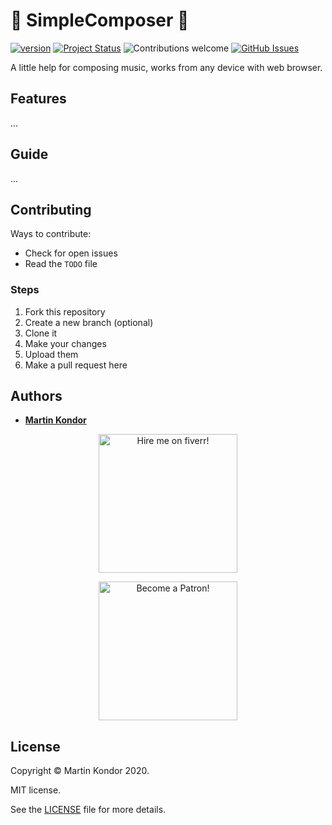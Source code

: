 # 🎵 SimpleComposer 🎹

[![version](https://img.shields.io/badge/version-v0.1.0-red.svg)](https://github.com/MartinKondor/SimpleComposer) [![Project Status](https://img.shields.io/badge/status-active-brightgreen.svg)](https://github.com/MartinKondor/SimpleComposer) ![Contributions welcome](https://img.shields.io/badge/contributions-welcome-brightgreen.svg) [![GitHub Issues](https://img.shields.io/github/issues/MartinKondor/SimpleComposer.svg)](https://github.com/MartinKondor/SimpleComposer/issues)

A little help for composing music, works from any device with web browser.

## Features

...

## Guide

...

## Contributing

Ways to contribute:

* Check for open issues
* Read the ```TODO``` file

### Steps

1. Fork this repository
2. Create a new branch (optional)
3. Clone it
4. Make your changes
5. Upload them
6. Make a pull request here

## Authors

* **[Martin Kondor](https://github.com/MartinKondor)**

<p align="center">
<a title="Fiverr" href="https://www.fiverr.com/martinkondor">
<img id="fiverr-img" class="img-responsive" alt="Hire me on fiverr!" title="Hire me on fiverr!" src="https://martinkondor.github.io/img/hire_me_on_fiverr_button.png" width="222">
</a>
</p>

<p align="center"><a href="https://www.patreon.com/bePatron?u=17006186" data-patreon-widget-type="become-patron-button"><img width="222" class="img-responsive" alt="Become a Patron!" title="Become a Patron!" src="https://martinkondor.github.io/img/become_a_patron_button.png"></a></p>

## License

Copyright &copy; Martin Kondor 2020.

MIT license.

See the [LICENSE](./LICENSE) file for more details.
